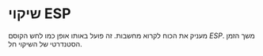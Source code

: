 # שיקוי ESP

מעניק את הכוח לקרוא מחשבות. זה פועל באותו אופן כמו לחש הקוסם *ESP*. משך הזמן הסטנדרטי של השיקוי חל.